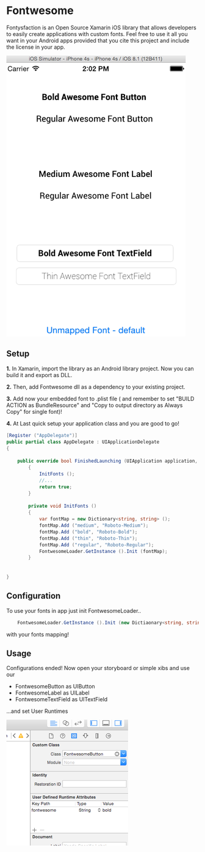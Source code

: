 Fontwesome
=============

Fontysfaction is an Open Source Xamarin iOS library that allows developers to easily create applications with custom fonts. Feel free to use it all you want in your Android apps provided that you cite this project and include the license in your app.


![Screenshot](https://raw.githubusercontent.com/Florismart/Xamarin.Fontwesome/master/screen-app.png)


Setup
-----
__1.__ In Xamarin, import the library as an Android library project. Now you can build it and export as DLL.

__2.__ Then, add Fontwesome dll as a dependency to your existing project.

__3.__ Add now your embedded font to .plist file ( and remember to set "BUILD ACTION as BundleResource" and "Copy to output directory as Always Copy" for single font)!

__4.__ At Last quick setup your application class and you are good to go!

```C#
[Register ("AppDelegate")]
public partial class AppDelegate : UIApplicationDelegate
{

    public override bool FinishedLaunching (UIApplication application, NSDictionary launchOptions)
		{
			InitFonts ();
			//...
			return true;
		}
		
		private void InitFonts ()
		{
			var fontMap = new Dictionary<string, string> ();
			fontMap.Add ("medium", "Roboto-Medium");
			fontMap.Add ("bold", "Roboto-Bold");
			fontMap.Add ("thin", "Roboto-Thin");
			fontMap.Add ("regular", "Roboto-Regular");
			FontwesomeLoader.GetInstance ().Init (fontMap);
		}
		
		
}
```

Configuration
-----
To use your fonts in app just init FontwesomeLoader..
```C#
    FontwesomeLoader.GetInstance ().Init (new Dictiaonary<string, string>());
```
with your fonts mapping!

Usage
-----
Configurations ended! Now open your storyboard or simple xibs and use our 

- FontwesomeButton as UIButton
- FontwesomeLabel as UILabel
- FontwesomeTextField as UITextField

...and set User Runtimes


![Screenshot](https://raw.githubusercontent.com/Florismart/Xamarin.Fontwesome/master/runtime_attrbutes.png)


